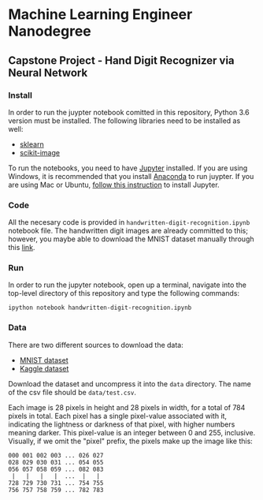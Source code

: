 # Machine Learning Engineer Nanodegree
## Capstone Project - Hand Digit Recognizer via Neural Network
### Install
In order to run the juypter notebook comitted in this repository, Python 3.6 version must be installed. The following libraries need to be installed as well:
* [sklearn](https://scikit-learn.org/stable/)
* [scikit-image](https://scikit-image.org/)

To run the notebooks, you need to have [Jupyter](https://jupyter.org/) installed. If you are using Windows, it is recommended that you install [Anaconda](https://www.anaconda.com/) to run juypter. If you are using Mac or Ubuntu, [follow this instruction](https://jupyter.org/install) to install Jupyter. 

### Code
All the necesary code is provided in `handwritten-digit-recognition.ipynb` notebook file. The handwritten digit images are already committed to this; however, you maybe able to download the MNIST dataset manually through this [link](http://yann.lecun.com/exdb/mnist/). 

### Run
In order to run the jupyter notebook, open up a terminal, navigate into the top-level directory of this repository and type the following commands:
```
ipython notebook handwritten-digit-recognition.ipynb
```


### Data
There are two different sources to download the data:
* [MNIST dataset](http://yann.lecun.com/exdb/mnist/)
* [Kaggle dataset](https://www.kaggle.com/c/digit-recognizer/data)

Download the dataset and uncompress it into the `data` directory. The name of the csv file should be `data/test.csv`.

Each image is 28 pixels in height and 28 pixels in width, for a total of 784 pixels in total. Each pixel has a single pixel-value associated with it, indicating the lightness or darkness of that pixel, with higher numbers meaning darker. This pixel-value is an integer between 0 and 255, inclusive.
Visually, if we omit the "pixel" prefix, the pixels make up the image like this:
```
000 001 002 003 ... 026 027
028 029 030 031 ... 054 055
056 057 058 059 ... 082 083
 |   |   |   |  ...  |   |
728 729 730 731 ... 754 755
756 757 758 759 ... 782 783 
```
